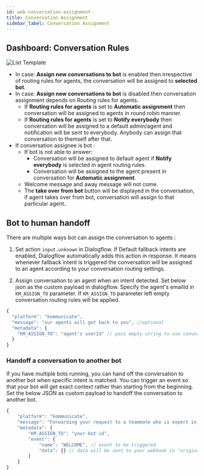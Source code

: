 ```yaml
---
id: web-conversation-assignment
title: Conversation Assignment
sidebar_label: Conversation Assignment
---
```


## Dashboard: Conversation Rules

![List Template](/img/dashboard-conversation-rules.png)


* In case: **Assign new conversations to bot** is enabled then irrespective of routing rules for agents, the conversation will be assigned to **selected bot**.
* In case: **Assign new conversations to bot** is disabled then conversation assignment depends on Routing rules for agents.
  -  If **Routing rules for agents** is set to **Automatic assignment** then conversation will be assigned to agents in round robin manner.
  - If **Routing rules for agents** is set to **Notify everybody** then conversation will be assigned to a default admin/agent and notification will be sent to everybody. Anybody can assign that conversation to themself after that.
* If conversation assignee is bot :
  - If bot is not able to answer:
    - Conversation will be assigned to default agent if  **Notify everybody** is selected in agent routing rules.
    - Conversation will be assigned to the agent present in conversation for **Automatic assignment**.
  - Welcome message and away message will not come.
  - The **take over from bot** button will be displayed in the conversation, if agent takes over from bot, conversation will assign to that particular agent..


## Bot to human handoff
There are multiple ways bot can assign the conversation to agents :

  1. Set action `input.unknown` in Dialogflow. If Default fallback intents are enabled, Dialogflow automatically adds this action in response. It means whenever fallback intent is triggered the conversation will be assigned to an agent according to your conversation routing settings. 

  2. Assign conversation to an agent when an intent detected. Set below json as the custom payload in dialogflow. Specify the agent's emailId in `KM_ASSIGN_TO` parameter. If `KM_ASSIGN_TO` parameter left empty conversation routing rules will be applied. 

```js
{
  "platform": "kommunicate",
  "message": "our agents will get back to you", //optional 
  "metadata": {
    "KM_ASSIGN_TO": "agent's userId" // pass empty string to use conversation routing rules. 
  }
}
```

### Handoff a conversation to another bot 
If you have multiple bots running, you can hand off the conversation to another bot when specific intent is matched. You can trigger an event so that your bot will get exact context rather than starting from the beginning. Set the below JSON as custom payload to handoff the conversation to another bot.
```js
{
	"platform": "kommunicate",
	"message": "Forwarding your request to a teammate who is expert in this",
	"metadata": {
		"KM_ASSIGN_TO": "your-bot-id",
		"event": {
			"name": "WELCOME", // event to be triggered
			"data": {} // data will be sent to your webhook in "originalDetectIntentRequest" parameter.
		}
	}
}
```


